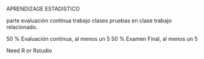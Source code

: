 APRENDIZAGE ESTADISTICO

parte evaluación continua trabajo clases pruebas en clase trabajo relacionado.

50 % Evaluación continua, al menos un 5
50 % Examen Final, al menos un 5

Need R or Rstudio